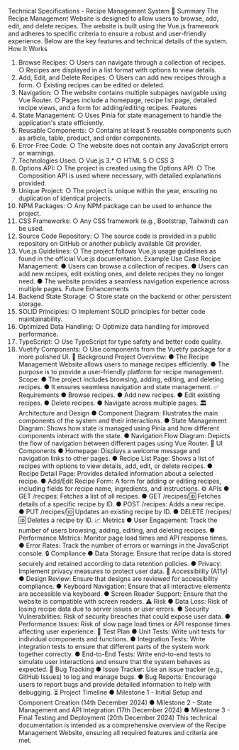 Technical Specifications - Recipe Management System
📝 Summary
The Recipe Management Website is designed to allow users to browse, add, edit, and delete recipes. The website is built using the Vue.js framework and adheres to specific criteria to ensure a robust and user-friendly experience. Below are the key features and technical details of the system.
How It Works
1.	Browse Recipes:
○	Users can navigate through a collection of recipes.
○ Recipes are displayed in a list format with options to view details.
2.	Add, Edit, and Delete Recipes:
○	Users can add new recipes through a form. ○ Existing recipes can be edited or deleted.
3.	Navigation:
○	The website contains multiple subpages navigable using Vue Router.
○ Pages include a homepage, recipe list page, detailed recipe views, and a form for adding/editing recipes.
Features
1.	State Management:
○	Uses Pinia for state management to handle the application's state efficiently.
2.	Reusable Components:
○	Contains at least 5 reusable components such as article, table, product, and order components.
3.	Error-Free Code:
○	The website does not contain any JavaScript errors or warnings.
4.	Technologies Used:
○	Vue.js 3.*
○ HTML 5
○ CSS 3
5.	Options API:
○	The project is created using the Options API.
○ The Composition API is used where necessary, with detailed explanations provided.
6.	Unique Project:
○	The project is unique within the year, ensuring no duplication of identical projects.
7.	NPM Packages:
○	Any NPM package can be used to enhance the project.
8.	CSS Frameworks:
○	Any CSS framework (e.g., Bootstrap, Tailwind) can be used.
9.	Source Code Repository:
○	The source code is provided in a public repository on GitHub or another publicly available Git provider.
10.	Vue.js Guidelines:
○	The project follows Vue.js usage guidelines as found in the official Vue.js documentation.
Example Use Case
Recipe Management:
●	Users can browse a collection of recipes.
●	Users can add new recipes, edit existing ones, and delete recipes they no longer need.
●	The website provides a seamless navigation experience across multiple pages.
Future Enhancements
1.	Backend State Storage:
○	Store state on the backend or other persistent storage.
2.	SOLID Principles:
○	Implement SOLID principles for better code maintainability.
3.	Optimized Data Handling:
○	Optimize data handling for improved performance.
4.	TypeScript:
○	Use TypeScript for type safety and better code quality.
5.	Vuetify Components:
○	Use components from the Vuetify package for a more polished UI.
📗 Background
Project Overview:
●	The Recipe Management Website allows users to manage recipes efficiently.
●	The purpose is to provide a user-friendly platform for recipe management.
Scope:
●	The project includes browsing, adding, editing, and deleting recipes.
●	It ensures seamless navigation and state management.
✅ Requirements
●	Browse recipes.
●	Add new recipes.
●	Edit existing recipes. ● Delete recipes.
●	Navigate across multiple pages.
🏛 Architecture and Design
●	Component Diagram: Illustrates the main components of the system and their interactions.
●	State Management Diagram: Shows how state is managed using Pinia and how different components interact with the state.
●	Navigation Flow Diagram: Depicts the flow of navigation between different pages using Vue Router.
🎨 UI Components
●	Homepage: Displays a welcome message and navigation links to other pages.
●	Recipe List Page: Shows a list of recipes with options to view details, add, edit, or delete recipes.
●	Recipe Detail Page: Provides detailed information about a selected recipe.
●	Add/Edit Recipe Form: A form for adding or editing recipes, including fields for recipe name, ingredients, and instructions.
⚙ APIs
●	GET /recipes: Fetches a list of all recipes.
●	GET /recipes/:id: Fetches details of a specific recipe by ID.
●	POST /recipes: Adds a new recipe.
●	PUT /recipes/:id: Updates an existing recipe by ID.
●	DELETE /recipes/:id: Deletes a recipe by ID.
📈 Metrics
●	User Engagement: Track the number of users browsing, adding, editing, and deleting recipes.
●	Performance Metrics: Monitor page load times and API response times.
●	Error Rates: Track the number of errors or warnings in the JavaScript console.
🔒 Compliance
●	Data Storage: Ensure that recipe data is stored securely and retained according to data retention policies.
●	Privacy: Implement privacy measures to protect user data.
🦮 Accessibility (A11y)
●	Design Review: Ensure that designs are reviewed for accessibility compliance.
●	Keyboard Navigation: Ensure that all interactive elements are accessible via keyboard. ● Screen Reader Support: Ensure that the website is compatible with screen readers.
⚠ Risk
●	Data Loss: Risk of losing recipe data due to server issues or user errors.
●	Security Vulnerabilities: Risk of security breaches that could expose user data.
●	Performance Issues: Risk of slow page load times or API response times affecting user experience.
🧪 Test Plan
●	Unit Tests: Write unit tests for individual components and functions.
●	Integration Tests: Write integration tests to ensure that different parts of the system work together correctly.
●	End-to-End Tests: Write end-to-end tests to simulate user interactions and ensure that the system behaves as expected.
🐛 Bug Tracking
●	Issue Tracker: Use an issue tracker (e.g., GitHub Issues) to log and manage bugs.
●	Bug Reports: Encourage users to report bugs and provide detailed information to help with debugging.
⏳ Project Timeline
●	Milestone 1 - Initial Setup and Component Creation (14th December 2024)
●	Milestone 2 - State Management and API Integration (17th December 2024)
●	Milestone 3 - Final Testing and Deployment (20th December 2024)
This technical documentation is intended as a comprehensive overview of the Recipe Management Website, ensuring all required features and criteria are met.
